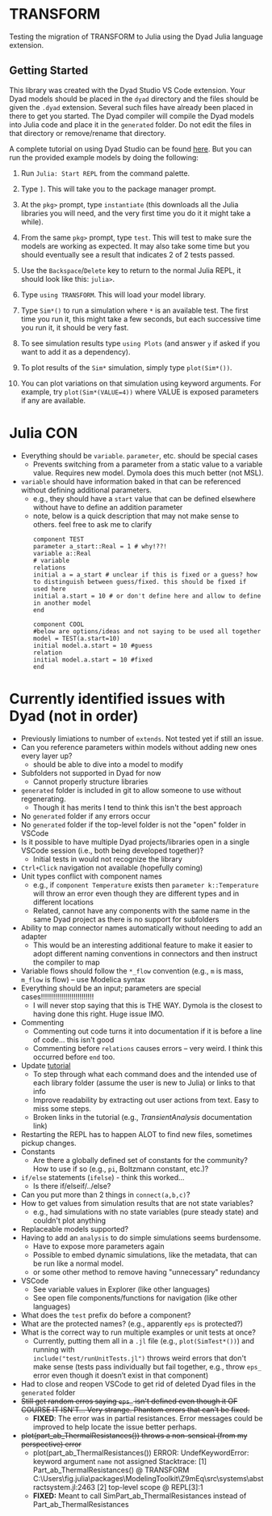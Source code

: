 # TRANSFORM
  
Testing the migration of TRANSFORM to Julia using the Dyad Julia language extension.

## Getting Started
  
This library was created with the Dyad Studio VS Code extension.  Your Dyad
models should be placed in the `dyad` directory and the files should be
given the `.dyad` extension.  Several such files have already been placed
in there to get you started.  The Dyad compiler will compile the Dyad models
into Julia code and place it in the `generated` folder.  Do not edit the
files in that directory or remove/rename that directory.

A complete tutorial on using Dyad Studio can be found [here](#).  But you
can run the provided example models by doing the following:

1. Run `Julia: Start REPL` from the command palette.

2. Type `]`.  This will take you to the package manager prompt.

3. At the `pkg>` prompt, type `instantiate` (this downloads all the Julia libraries
   you will need, and the very first time you do it it might take a while).

4. From the same `pkg>` prompt, type `test`.  This will test to make sure the models
   are working as expected.  It may also take some time but you should eventually
   see a result that indicates 2 of 2 tests passed.

5. Use the `Backspace`/`Delete` key to return to the normal Julia REPL, it should
   look like this: `julia>`.

6. Type `using TRANSFORM`.  This will load your model library.

7. Type `Sim*()` to run a simulation where `*` is an available test.  The first time you run it,
   this might take a few seconds, but each successive time you run it, it should be very fast.

8. To see simulation results type `using Plots` (and answer `y` if asked if you want
   to add it as a dependency).

9. To plot results of the `Sim*` simulation, simply type `plot(Sim*())`.

10. You can plot variations on that simulation using keyword arguments.  For example,
    try `plot(Sim*(VALUE=4))` where VALUE is exposed parameters if any are available.



# Julia CON
- Everything should be `variable`. `parameter`, etc. should be special cases
   - Prevents switching from a parameter from a static value to a variable value. Requires new model. Dymola does this much better (not MSL).
- `variable` should have information baked in that can be referenced without defining additional parameters.
   - e.g., they should have a `start` value that can be defined elsewhere without have to define an addition parameter
   - note, below is a quick description that may not make sense to others. feel free to ask me to clarify
      ```
      component TEST
      parameter a_start::Real = 1 # why!??!
      variable a::Real
      # variable
      relations
      initial a = a_start # unclear if this is fixed or a guess? how to distinguish between guess/fixed. this should be fixed if used here
      initial a.start = 10 # or don't define here and allow to define in another model
      end

      component COOL
      #below are options/ideas and not saying to be used all together
      model = TEST(a.start=10)
      initial model.a.start = 10 #guess
      relation
      initial model.a.start = 10 #fixed
      end
      ```

# Currently identified issues with Dyad (not in order)
- Previously limiations to number of `extends`. Not tested yet if still an issue.
- Can you reference parameters within models without adding new ones every layer up? 
   - should be able to dive into a model to modify
- Subfolders not supported in Dyad for now
   - Cannot properly structure libraries
- `generated` folder is included in git to allow someone to use without regenerating.
   - Though it has merits I tend to think this isn't the best approach
- No `generated` folder if any errors occur
- No `generated` folder if the top-level folder is not the "open" folder in VSCode
- Is it possible to have multiple Dyad projects/libraries open in a single VSCode session (i.e., both being developed together)?
   - Initial tests in would not recognize the library
- `Ctrl+Click` navigation not available (hopefully coming)
- Unit types conflict with component names
   - e.g., if `component Temperature` exists then `parameter k::Temperature` will throw an error even though they are different types and in different locations
   - Related, cannot have any components with the same name in the same Dyad project as there is no support for subfolders
- Ability to map connector names automatically without needing to add an adapter
   - This would be an interesting additional feature to make it easier to adopt different naming conventions in connectors and then instruct the compiler to map
- Variable flows should follow the `*_flow` convention (e.g., `m` is mass, `m_flow` is flow) – use Modelica syntax
- Everything should be an input; parameters are special cases!!!!!!!!!!!!!!!!!!!!!!!!!! 
   - I will never stop saying that this is THE WAY. Dymola is the closest to having done this right. Huge issue IMO.
- Commenting
   - Commenting out code turns it into documentation if it is before a line of code... this isn't good
   - Commenting before `relations` causes errors – very weird. I think this occurred before `end` too.
- Update [tutorial](https://help.juliahub.com/dyad/dev/tutorials/getting-started.html)
   - To step through what each command does and the intended use of each library folder (assume the user is new to Julia) or links to that info
   - Improve readability by extracting out user actions from text. Easy to miss some steps.
   - Broken links in the tutorial (e.g., *TransientAnalysis* documentation link)
- Restarting the REPL has to happen ALOT to find new files, sometimes pickup changes.
- Constants
   - Are there a globally defined set of constants for the community? How to use if so (e.g., `pi`, Boltzmann constant, etc.)?
- `if/else` statements (`ifelse`) - think this worked...
   - Is there if/elseif/../else?
- Can you put more than 2 things in `connect(a,b,c)`?
- How to get values from simulation results that are not state variables?
   - e.g., had simulations with no state variables (pure steady state) and couldn't plot anything
- Replaceable models supported?
- Having to add an `analysis` to do simple simulations seems burdensome.
   - Have to expose more parameters again
   - Possible to embed dynamic simulations, like the metadata, that can be run like a normal model.
   - or some other method to remove having "unnecessary" redundancy
- VSCode
   - See variable values in Explorer (like other languages)
   - See open file components/functions for navigation (like other languages)
- What does the `test` prefix do before a component?
- What are the protected names? (e.g., apparently `eps` is protected?)
- What is the correct way to run multiple examples or unit tests at once?  
  - Currently, putting them all in a `.jl` file (e.g., `plot(SimTest*())`) and running with  
    `include("test/runUnitTests.jl")` throws weird errors that don't make sense (tests pass individually but fail together, e.g., throw `eps_` error even though it doesn’t exist in that component)
- Had to close and reopen VSCode to get rid of deleted Dyad files in the `generated` folder
- ~~Still get random erros saying `eps_` isn't defined even though it OF COURSE IT ISN'T... Very strange. Phantom errors that can't be fixed.~~
   - **FIXED**: The error was in partial resistances. Error messages could be improved to help locate the issue better perhaps.
- ~~plot(part_ab_ThermalResistances()) throws a non-sensical (from my perspective) error~~
   - plot(part_ab_ThermalResistances())
ERROR: UndefKeywordError: keyword argument `name` not assigned
Stacktrace:
 [1] Part_ab_ThermalResistances()
   @ TRANSFORM C:\Users\fig\.julia\packages\ModelingToolkit\Z9mEq\src\systems\abstractsystem.jl:2463
 [2] top-level scope
   @ REPL[3]:1
   - **FIXED:** Meant to call SimPart_ab_ThermalResistances instead of Part_ab_ThermalResistances
